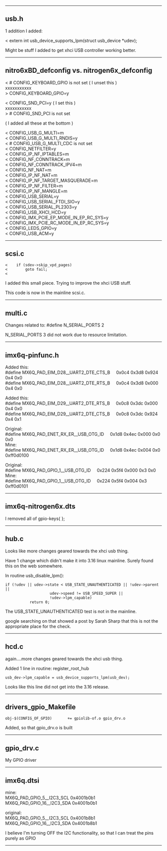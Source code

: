 
---

## usb.h

1 addition I added:

 < extern int usb_device_supports_lpm(struct usb_device *udev);


Might be stuff I added to get xhci USB controller working better.


---

## nitro6xBD_defconfig   vs.   nitrogen6x_defconfig

 < # CONFIG_KEYBOARD_GPIO is not set    ( I unset this )<br>
xxxxxxxxxxx<br>
 \> CONFIG_KEYBOARD_GPIO=y


 < CONFIG_SND_PCI=y                     ( I set this )<br>
xxxxxxxxxxx<br>
 \> # CONFIG_SND_PCI is not set


( I added all these at the bottom )

 < CONFIG_USB_G_MULTI=m<br>
 < CONFIG_USB_G_MULTI_RNDIS=y<br>
 < # CONFIG_USB_G_MULTI_CDC is not set<br>
 < CONFIG_NETFILTER=y<br>
 < CONFIG_IP_NF_IPTABLES=m<br>
 < CONFIG_NF_CONNTRACK=m<br>
 < CONFIG_NF_CONNTRACK_IPV4=m<br>
 < CONFIG_NF_NAT=m<br>
 < CONFIG_IP_NF_NAT=m<br>
 < CONFIG_IP_NF_TARGET_MASQUERADE=m<br>
 < CONFIG_IP_NF_FILTER=m<br>
 < CONFIG_IP_NF_MANGLE=m<br>
 < CONFIG_USB_SERIAL=y<br>
 < CONFIG_USB_SERIAL_FTDI_SIO=y<br>
 < CONFIG_USB_SERIAL_PL2303=y<br>
 < CONFIG_USB_XHCI_HCD=y<br>
 < CONFIG_IMX_PCIE_EP_MODE_IN_EP_RC_SYS=y<br>
 < CONFIG_IMX_PCIE_RC_MODE_IN_EP_RC_SYS=y<br>
 < CONFIG_LEDS_GPIO=y<br>
 < CONFIG_USB_ACM=y<br>

---

## scsi.c


    <    if (sdev->skip_vpd_pages)
    <        goto fail;
    < 

I added this small piece.   Trying to improve the xhci USB
stuff.

This code is now in the mainline scsi.c.

---

## multi.c

Changes related to:   #define  N_SERIAL_PORTS    2

N_SERIAL_PORTS 3 did not work due to resource limitation.

---

## imx6q-pinfunc.h

Added this:<br>
    #define MX6Q_PAD_EIM_D28__UART2_DTE_CTS_B  &nbsp; &nbsp;       0x0c4 0x3d8 0x924 0x4 0x0<br>
    #define MX6Q_PAD_EIM_D28__UART2_DTE_RTS_B  &nbsp; &nbsp;       0x0c4 0x3d8 0x000 0x4 0x0

Added this:<br>
    #define MX6Q_PAD_EIM_D29__UART2_DTE_RTS_B  &nbsp; &nbsp;       0x0c8 0x3dc 0x000 0x4 0x0<br>
    #define MX6Q_PAD_EIM_D29__UART2_DTE_CTS_B  &nbsp; &nbsp;       0x0c8 0x3dc 0x924 0x4 0x1


Original:<br>
    #define MX6Q_PAD_ENET_RX_ER__USB_OTG_ID    &nbsp; &nbsp;       0x1d8 0x4ec 0x000 0x0 0x0<br>
Mine:<br>
    #define MX6Q_PAD_ENET_RX_ER__USB_OTG_ID    &nbsp; &nbsp;       0x1d8 0x4ec 0x004 0x0 0xff0d0100

Original:<br>
    #define MX6Q_PAD_GPIO_1__USB_OTG_ID        &nbsp; &nbsp;       0x224 0x5f4 0x000 0x3 0x0<br>
Mine:<br>
    #define MX6Q_PAD_GPIO_1__USB_OTG_ID        &nbsp; &nbsp;       0x224 0x5f4 0x004 0x3 0xff0d0101

---

## imx6q-nitrogen6x.dts

I removed all of gpio-keys{ };

---


## hub.c

Looks like more changes geared towards the xhci usb thing.

Have 1 change which didn't make it into 3.16 linux mainline.   Surely
found this on the web somewhere.

In routine usb_disable_lpm():

    if (!udev || udev->state < USB_STATE_UNAUTHENTICATED || !udev->parent ||
                        udev->speed != USB_SPEED_SUPER ||
                        !udev->lpm_capable)
               return 0;

The USB_STATE_UNAUTHENTICATED test is not in the mainline.

google searching on that showed a post by Sarah Sharp that this is not the appropriate
place for the check.

---

## hcd.c


again....more changes geared towards the xhci usb thing.

Added 1 line in routine:  register_root_hub

    usb_dev->lpm_capable = usb_device_supports_lpm(usb_dev);

Looks like this line did not get into the 3.16 release.

---

## drivers_gpio_Makefile


    obj-$(CONFIG_OF_GPIO)		+= gpiolib-of.o gpio_drv.o


Added, so that gpio_drv.o is built

---


## gpio_drv.c


My GPIO driver

---

## imx6q.dtsi


mine:<br>
      MX6Q_PAD_GPIO_5__I2C3_SCL   0x4001b0b1<br>
      MX6Q_PAD_GPIO_16__I2C3_SDA  0x4001b0b1

original:<br>
  MX6Q_PAD_GPIO_5__I2C3_SCL   0x4001b8b1<br>
  MX6Q_PAD_GPIO_16__I2C3_SDA  0x4001b8b1

I believe I'm turning OFF the I2C functionality, so that I can treat the pins purely as GPIO


---











